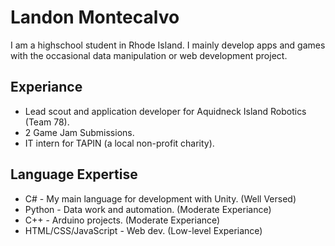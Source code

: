 # Landon Montecalvo

I am a highschool student in Rhode Island. I mainly develop apps and games with the occasional data manipulation or web development project.

## Experiance

- Lead scout and application developer for Aquidneck Island Robotics (Team 78).
- 2 Game Jam Submissions.
- IT intern for TAPIN (a local non-profit charity).

## Language Expertise

- C# - My main language for development with Unity. (Well Versed)
- Python - Data work and automation. (Moderate Experiance)
- C++ - Arduino projects. (Moderate Experiance)
- HTML/CSS/JavaScript - Web dev. (Low-level Experiance)

